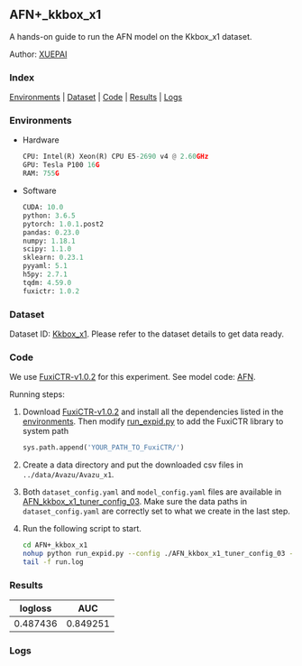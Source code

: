 ## AFN+_kkbox_x1

A hands-on guide to run the AFN model on the Kkbox_x1 dataset.

Author: [XUEPAI](https://github.com/xue-pai)

### Index
[Environments](#Environments) | [Dataset](#Dataset) | [Code](#Code) | [Results](#Results) | [Logs](#Logs)

### Environments
+ Hardware

  ```python
  CPU: Intel(R) Xeon(R) CPU E5-2690 v4 @ 2.60GHz
  GPU: Tesla P100 16G
  RAM: 755G

  ```

+ Software

  ```python
  CUDA: 10.0
  python: 3.6.5
  pytorch: 1.0.1.post2
  pandas: 0.23.0
  numpy: 1.18.1
  scipy: 1.1.0
  sklearn: 0.23.1
  pyyaml: 5.1
  h5py: 2.7.1
  tqdm: 4.59.0
  fuxictr: 1.0.2
  ```

### Dataset
Dataset ID: [Kkbox_x1](https://github.com/openbenchmark/BARS/blob/master/ctr_prediction/datasets/Kkbox/README.md#Kkbox_x1). Please refer to the dataset details to get data ready.

### Code

We use [FuxiCTR-v1.0.2](fuxictr_url) for this experiment. See model code: [AFN](https://github.com/xue-pai/FuxiCTR/blob/v1.0.2/fuxictr/pytorch/models/AFN.py).

Running steps:

1. Download [FuxiCTR-v1.0.2](fuxictr_url) and install all the dependencies listed in the [environments](#environments). Then modify [run_expid.py](./run_expid.py#L5) to add the FuxiCTR library to system path
    
    ```python
    sys.path.append('YOUR_PATH_TO_FuxiCTR/')
    ```

2. Create a data directory and put the downloaded csv files in `../data/Avazu/Avazu_x1`.

3. Both `dataset_config.yaml` and `model_config.yaml` files are available in [AFN_kkbox_x1_tuner_config_03](./AFN_kkbox_x1_tuner_config_03). Make sure the data paths in `dataset_config.yaml` are correctly set to what we create in the last step.

4. Run the following script to start.

    ```bash
    cd AFN+_kkbox_x1
    nohup python run_expid.py --config ./AFN_kkbox_x1_tuner_config_03 --expid AFN_kkbox_x1_017_fb54937d --gpu 0 > run.log &
    tail -f run.log
    ```

### Results

| logloss | AUC  |
|:--------------------:|:--------------------:|
| 0.487436 | 0.849251  |


### Logs
```python

```
